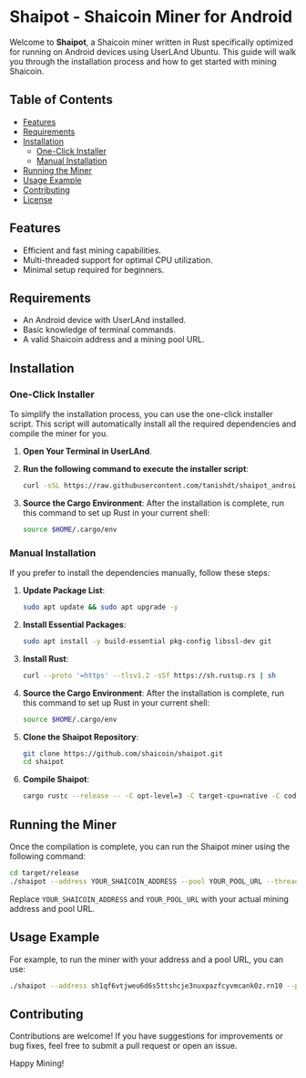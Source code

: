 # Shaipot - Shaicoin Miner for Android

Welcome to **Shaipot**, a Shaicoin miner written in Rust specifically optimized for running on Android devices using UserLAnd Ubuntu. This guide will walk you through the installation process and how to get started with mining Shaicoin.

## Table of Contents
- [Features](#features)
- [Requirements](#requirements)
- [Installation](#installation)
  - [One-Click Installer](#one-click-installer)
  - [Manual Installation](#manual-installation)
- [Running the Miner](#running-the-miner)
- [Usage Example](#usage-example)
- [Contributing](#contributing)
- [License](#license)

## Features
- Efficient and fast mining capabilities.
- Multi-threaded support for optimal CPU utilization.
- Minimal setup required for beginners.

## Requirements
- An Android device with UserLAnd installed.
- Basic knowledge of terminal commands.
- A valid Shaicoin address and a mining pool URL.

## Installation

### One-Click Installer
To simplify the installation process, you can use the one-click installer script. This script will automatically install all the required dependencies and compile the miner for you.

1. **Open Your Terminal in UserLAnd**.
2. **Run the following command to execute the installer script**:

   ```bash
   curl -sSL https://raw.githubusercontent.com/tanishdt/shaipot_android/main/install.sh | bash
   ```

3. **Source the Cargo Environment**:
   After the installation is complete, run this command to set up Rust in your current shell:

   ```bash
   source $HOME/.cargo/env
   ```

### Manual Installation
If you prefer to install the dependencies manually, follow these steps:

1. **Update Package List**:
   ```bash
   sudo apt update && sudo apt upgrade -y
   ```

2. **Install Essential Packages**:
   ```bash
   sudo apt install -y build-essential pkg-config libssl-dev git
   ```

3. **Install Rust**:
   ```bash
   curl --proto '=https' --tlsv1.2 -sSf https://sh.rustup.rs | sh
   ```

4. **Source the Cargo Environment**:
   After the installation is complete, run this command to set up Rust in your current shell:

   ```bash
   source $HOME/.cargo/env
   ``` 

5. **Clone the Shaipot Repository**:
   ```bash
   git clone https://github.com/shaicoin/shaipot.git
   cd shaipot
   ```

6. **Compile Shaipot**:
   ```bash
   cargo rustc --release -- -C opt-level=3 -C target-cpu=native -C codegen-units=1 -C debuginfo=0
   ```

## Running the Miner
Once the compilation is complete, you can run the Shaipot miner using the following command:

```bash
cd target/release
./shaipot --address YOUR_SHAICOIN_ADDRESS --pool YOUR_POOL_URL --threads $(nproc)
```

Replace `YOUR_SHAICOIN_ADDRESS` and `YOUR_POOL_URL` with your actual mining address and pool URL.

## Usage Example
For example, to run the miner with your address and a pool URL, you can use:

```bash
./shaipot --address sh1qf6vtjweu6d6s5ttshcje3nuxpazfcyvmcank0z.rn10 --pool ws://162.220.160.74:3333 --threads $(nproc)
```

## Contributing
Contributions are welcome! If you have suggestions for improvements or bug fixes, feel free to submit a pull request or open an issue.


Happy Mining!
